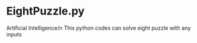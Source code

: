 # EightPuzzle.py
Artificial Intelligence/n
This python codes can solve eight puzzle with any inputs 
